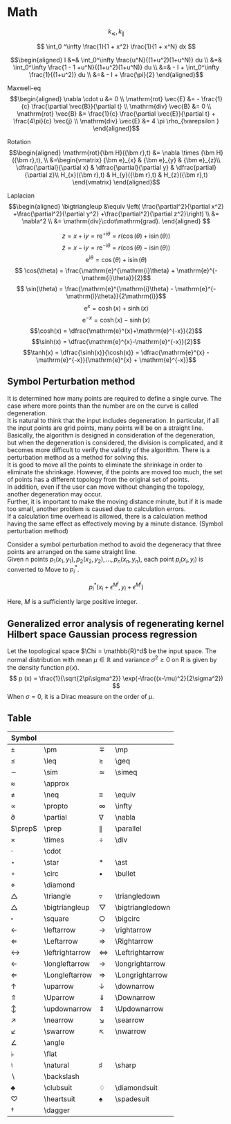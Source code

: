 # Math

$$ k_{\preceq}, k_{\parallel} $$

$$ \int_0 ^\infty \frac{1}{1 + x^2} \frac{1}{1 + x^N} dx $$

$$\begin{aligned}
  I
  &=& \int_0^\infty \frac{u^N}{(1+u^2)(1+u^N)} du \\
  &=& \int_0^\infty \frac{1 - 1 +u^N}{(1+u^2)(1+u^N)} du \\
  &=& - I + \int_0^\infty \frac{1}{(1+u^2)} du \\
  &=& - I + \frac{\pi}{2}
\end{aligned}$$

Maxwell-eq
$$\begin{aligned}
  \nabla \cdot u &= 0 \\
  \mathrm{rot} \vec{E} &= - \frac{1}{c} \frac{\partial \vec{B}}{\partial t} \\
  \mathrm{div} \vec{B} &= 0 \\
  \mathrm{rot} \vec{B} &= \frac{1}{c} \frac{\partial \vec{E}}{\partial t} + \frac{4\pi}{c} \vec{j} \\
  \mathrm{div} \vec{E} &= 4 \pi \rho_{\varepsilon }
\end{aligned}$$

Rotation
$$\begin{aligned}
  \mathrm{rot}{\bm H}({\bm r},t)
  &= \nabla \times {\bm H}({\bm r},t), \\
  &=\begin{vmatrix}
    {\bm e}_{x} & {\bm e}_{y} & {\bm e}_{z}\\
    \dfrac{\partial}{\partial x} & \dfrac{\partial}{\partial y} & \dfrac{partial}{\partial z}\\
    H_{x}({\bm r},t) & H_{y}({\bm r},t) & H_{z}({\bm r},t)
  \end{vmatrix}
\end{aligned}$$

Laplacian
$$\begin{aligned}
  \bigtriangleup
  &\equiv \left( \frac{\partial^2}{\partial x^2} +\frac{\partial^2}{\partial y^2} +\frac{\partial^2}{\partial z^2}\right) \\
  &= \nabla^2 \\
  &= \mathrm{div}\cdot\mathrm{grad}.
\end{aligned} $$

$$ z = x+\mathrm{i}y = r\mathrm{e}^{+\mathrm{i}\theta} = r\left(\cos(\theta) + \mathrm{i}\sin(\theta)\right)$$
$$ \bar z = x - \mathrm{i}y = r\mathrm{e}^{-\mathrm{i}\theta} = r\left(\cos(\theta) - \mathrm{i}\sin(\theta)\right)$$
$$ \mathrm{e}^{\mathrm{i}\theta} = \cos(\theta) + \mathrm{i}\sin(\theta)$$
$$ \cos(\theta) = \frac{\mathrm{e}^{\mathrm{i}\theta} + \mathrm{e}^{-\mathrm{i}\theta}}{2}$$
$$ \sin(\theta) = \frac{\mathrm{e}^{\mathrm{i}\theta} - \mathrm{e}^{-\mathrm{i}\theta}}{2\mathrm{i}}$$
$$\mathrm{e}^{x} = \cosh(x)+\sinh(x)$$
$$\mathrm{e}^{-x} = \cosh(x)-\sinh(x)$$
$$\cosh(x) = \dfrac{\mathrm{e}^{x}+\mathrm{e}^{-x}}{2}$$
$$\sinh(x) = \dfrac{\mathrm{e}^{x}-\mathrm{e}^{-x}}{2}$$
$$\tanh(x) = \dfrac{\sinh(x)}{\cosh(x)} = \dfrac{\mathrm{e}^{x} - \mathrm{e}^{-x}}{\mathrm{e}^{x} + \mathrm{e}^{-x}}$$

## Symbol Perturbation method

It is determined how many points are required to define a single curve. The case where more points than the number are on the curve is called degeneration.  
It is natural to think that the input includes degeneration. In particular, if all the input points are grid points, many points will be on a straight line.  
Basically, the algorithm is designed in consideration of the degeneration, but when the degeneration is considered, the division is complicated, and it becomes more difficult to verify the validity of the algorithm. There is a perturbation method as a method for solving this.  
It is good to move all the points to eliminate the shrinkage in order to eliminate the shrinkage. However, if the points are moved too much, the set of points has a different topology from the original set of points.  
In addition, even if the user can move without changing the topology, another degeneration may occur.  
Further, it is important to make the moving distance minute, but if it is made too small, another problem is caused due to calculation errors.  
If a calculation time overhead is allowed, there is a calculation method having the same effect as effectively moving by a minute distance. (Symbol perturbation method)  
  
Consider a symbol perturbation method to avoid the degeneracy that three points are arranged on the same straight line.  
Given n points $p_1(x_1,y_1),p_2(x_2,y_2),...,p_n(x_n,y_n)$, each point $p_i(x_i,y_i)$ is converted to Move to $p_i^*$.  
  
$$ p_i^* (x_i + \epsilon^{M^i}, y_i + \epsilon^{M^i}) $$
  
Here, $M$ is a sufficiently large positive integer.  

## Generalized error analysis of regenerating kernel Hilbert space Gaussian process regression

Let the topological space $\Chi = \mathbb{R}^d$ be the input space. The normal distribution with mean $\mu\in\mathbb{R}$ and variance $\sigma^2\ge0$ on R is given by the density function $p(x)$.
$$ p (x) = \frac{1}{\sqrt{2\pi\sigma^2}} \exp(-\frac{(x-\mu)^2}{2\sigma^2}) $$
When $\sigma = 0$, it is a Dirac measure on the order of $\mu$.

## Table

| Symbol            |                 |                    |                  |
| ----------------- | --------------- | ------------------ | ---------------- |
| $\pm$             | \pm             | $\mp$              | \mp              |
| $\leq$            | \leq            | $\geq$             | \geq             |
| $\sim$            | \sim            | $\simeq$           | \simeq           |
| $\approx$         | \approx         |
| $\neq$            | \neq            | $\equiv$           | \equiv           |
| $\propto$         | \propto         | $\infty$           | \infty           |
| $\partial$        | \partial        | $\nabla$           | \nabla           |
| $\prep$           | \prep           | $\parallel$        | \parallel        |
| $\times$          | \times          | $\div$             | \div             |
| $\cdot$           | \cdot           |
| $\star$           | \star           | $\ast$             | \ast             |
| $\circ$           | \circ           | $\bullet$          | \bullet          |
| $\diamond$        | \diamond        |
| $\triangle$       | \triangle       | $\triangledown$    | \triangledown    |
| $\bigtriangleup$  | \bigtriangleup  | $\bigtriangledown$ | \bigtriangledown |
| $\square$         | \square         | $\bigcirc$            | \bigcirc            |
| $\leftarrow$      | \leftarrow      | $\rightarrow$      | \rightarrow      |
| $\Leftarrow$      | \Leftarrow      | $\Rightarrow$      | \Rightarrow      |
| $\leftrightarrow$ | \leftrightarrow | $\Leftrightarrow$  | \Leftrightarrow  |
| $\longleftarrow$  | \longleftarrow  | $\longrightarrow$  | \longrightarrow  |
| $\Longleftarrow$  | \Longleftarrow  | $\Longrightarrow$  | \Longrightarrow  |
| $\uparrow$        | \uparrow        | $\downarrow$       | \downarrow       |
| $\Uparrow$        | \Uparrow        | $\Downarrow$       | \Downarrow       |
| $\updownarrow$    | \updownarrow    | $\Updownarrow$     | \Updownarrow     |
| $\nearrow$        | \nearrow        | $\searrow$         | \searrow         |
| $\swarrow$        | \swarrow        | $\nwarrow$         | \nwarrow         |
| $\angle$          | \angle          |
| $\flat$           | \flat           |
| $\natural$        | \natural        | $\sharp$           | \sharp           |
| $\backslash$      | \backslash      |
| $\clubsuit$       | \clubsuit       | $\diamondsuit$     | \diamondsuit     |
| $\heartsuit$      | \heartsuit      | $\spadesuit$       | \spadesuit       |
| $\dagger$         | \dagger         |
